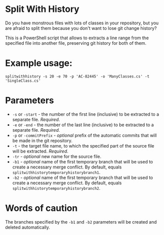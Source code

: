 # Split With History

Do you have monstrous files with lots of classes in your repository, but you are afraid to split them because you don't want to lose git change history?

This is a PowerShell script that allows to extracts a line range from the specified file into another file, preserving git history for both of them.

# Example usage:

```
splitwithhistory -s 20 -e 70 -p 'AC-82445' -o 'ManyClasses.cs' -t 'SingleClass.cs'
```

# Parameters

- `-s` or `-start` - the number of the first line (inclusive) to be extracted to a separate file. *Required*.
- `-e` or `-end` - the number of the last line (inclusive) to be extracted to a separate file. *Required*.
- `-p` or `-commitPrefix` - _optional_ prefix of the automatic commits that will be made in the git repository.
- `-t` - the target file name, to which the specified part of the source file will be extracted. *Required*.
- `-tr` - _optional_ new name for the source file.
- `-b1` - _optional_ name of the first temporary branch that will be used to create a necessary merge conflict. By default, equals `splitwithhistorytemporaryhistorybranch1`.
- `-b2` - _optional_ name of the first temporary branch that will be used to create a necessary merge conflict. By default, equals `splitwithhistorytemporaryhistorybranch2`.

# Words of caution

The branches specified by the `-b1` and `-b2` parameters will be created and deleted automatically.